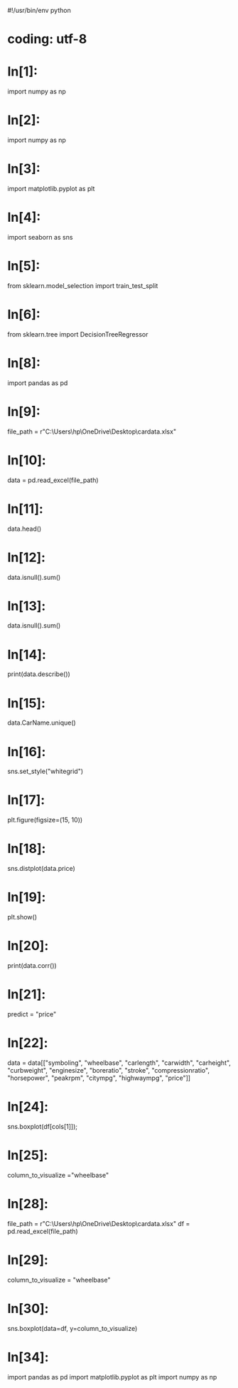 #!/usr/bin/env python
# coding: utf-8

# In[1]:


import numpy as np


# In[2]:


import numpy as np


# In[3]:


import matplotlib.pyplot as plt


# In[4]:


import seaborn as sns


# In[5]:


from sklearn.model_selection import train_test_split


# In[6]:


from sklearn.tree import DecisionTreeRegressor


# In[8]:


import pandas as pd


# In[9]:


file_path = r"C:\Users\hp\OneDrive\Desktop\cardata.xlsx" 


# In[10]:


data = pd.read_excel(file_path)


# In[11]:


data.head()


# In[12]:


data.isnull().sum()


# In[13]:


data.isnull().sum()


# In[14]:


print(data.describe())


# In[15]:


data.CarName.unique()


# In[16]:


sns.set_style("whitegrid")


# In[17]:


plt.figure(figsize=(15, 10))


# In[18]:


sns.distplot(data.price)


# In[19]:


plt.show()


# In[20]:


print(data.corr())


# In[21]:


predict = "price"


# In[22]:


data = data[["symboling", "wheelbase", "carlength", 
             "carwidth", "carheight", "curbweight", 
             "enginesize", "boreratio", "stroke", 
             "compressionratio", "horsepower", "peakrpm", 
             "citympg", "highwaympg", "price"]]


# In[24]:


sns.boxplot(df[cols[1]]);


# In[25]:


column_to_visualize ="wheelbase"


# In[28]:


file_path = r"C:\Users\hp\OneDrive\Desktop\cardata.xlsx"
df = pd.read_excel(file_path)


# In[29]:


column_to_visualize = "wheelbase"


# In[30]:


sns.boxplot(data=df, y=column_to_visualize)


# In[34]:


import pandas as pd
import matplotlib.pyplot as plt
import numpy as np
 


